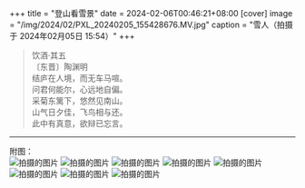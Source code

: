 +++
title = "登山看雪景"
date = 2024-02-06T00:46:21+08:00
[cover]
image = "/img/2024/02/PXL_20240205_155428676.MV.jpg"
caption = "雪人（拍摄于 2024年02月05日 15:54）"
+++

> 饮酒·其五  
〔东晋〕陶渊明  
结庐在人境，而无车马喧。  
问君何能尔，心远地自偏。  
采菊东篱下，悠然见南山。  
山气日夕佳，飞鸟相与还。  
此中有真意，欲辩已忘言。
---
附图：  
![拍摄的图片](/img/2024/02/PXL_20240205_160629388.MV.jpg "拍摄于 2024年02月05日 16:06")
![拍摄的图片](/img/2024/02/IMG_20240205_160818.jpg "拍摄于 2024年02月05日 16:08")
![拍摄的图片](/img/2024/02/PXL_20240205_165827430.jpg "拍摄于 2024年02月05日 16:58")
![拍摄的图片](/img/2024/02/PXL_20240205_170504143.MV.jpg "拍摄于 2024年02月05日 17:05")
![拍摄的图片](/img/2024/02/IMG_20240205_172001.jpg "拍摄于 2024年02月05日 17:20")
![拍摄的图片](/img/2024/02/IMG_20240205_174704.jpg "拍摄于 2024年02月05日 17:47")
![拍摄的图片](/img/2024/02/photo_2024-02-06_17-44-40.jpg "拍摄于 2024年02月05日 17:47")
![拍摄的图片](/img/2024/02/photo_2024-02-06_17-44-39.jpg "拍摄于 2024年02月05日 17:48")